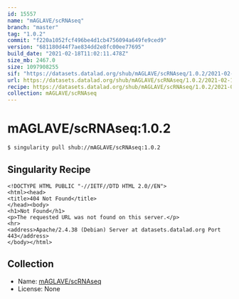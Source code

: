 ```yaml
---
id: 15557
name: "mAGLAVE/scRNAseq"
branch: "master"
tag: "1.0.2"
commit: "f220a1052fcf496be4d1cb4756094a649fe9ced9"
version: "681180d44f7ae834dd2e8fc00ee77695"
build_date: "2021-02-18T11:02:11.478Z"
size_mb: 2467.0
size: 1097908255
sif: "https://datasets.datalad.org/shub/mAGLAVE/scRNAseq/1.0.2/2021-02-18-f220a105-681180d4/681180d44f7ae834dd2e8fc00ee77695.sif"
url: https://datasets.datalad.org/shub/mAGLAVE/scRNAseq/1.0.2/2021-02-18-f220a105-681180d4/
recipe: https://datasets.datalad.org/shub/mAGLAVE/scRNAseq/1.0.2/2021-02-18-f220a105-681180d4/Singularity
collection: mAGLAVE/scRNAseq
---
```


# mAGLAVE/scRNAseq:1.0.2

```bash
$ singularity pull shub://mAGLAVE/scRNAseq:1.0.2
```

## Singularity Recipe

```singularity
<!DOCTYPE HTML PUBLIC "-//IETF//DTD HTML 2.0//EN">
<html><head>
<title>404 Not Found</title>
</head><body>
<h1>Not Found</h1>
<p>The requested URL was not found on this server.</p>
<hr>
<address>Apache/2.4.38 (Debian) Server at datasets.datalad.org Port 443</address>
</body></html>
```

## Collection

 - Name: [mAGLAVE/scRNAseq](https://github.com/mAGLAVE/scRNAseq)
 - License: None

